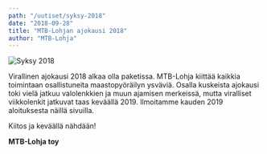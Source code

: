 ```yaml
---
path: "/uutiset/syksy-2018"
date: "2018-09-28"
title: "MTB-Lohjan ajokausi 2018"
author: "MTB-Lohja"
---
```

![Syksy 2018](/img/kesa-2018-1.jpg)

Virallinen ajokausi 2018 alkaa olla paketissa. MTB-Lohja kiittää kaikkia toimintaan osallistuneita maastopyöräilyn ysväviä. Osalla kuskeista ajokausi toki vielä jatkuu valolenkkien ja muun ajamisen merkeissä, mutta viralliset viikkolenkit jatkuvat taas keväällä 2019. Ilmoitamme kauden 2019 aloituksesta näillä sivuilla.

Kiitos ja keväällä nähdään!

**MTB-Lohja toy**
